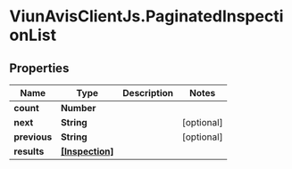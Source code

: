 # ViunAvisClientJs.PaginatedInspectionList

## Properties

| Name         | Type                              | Description | Notes      |
| ------------ | --------------------------------- | ----------- | ---------- |
| **count**    | **Number**                        |             |
| **next**     | **String**                        |             | [optional] |
| **previous** | **String**                        |             | [optional] |
| **results**  | [**[Inspection]**](Inspection.md) |             |
